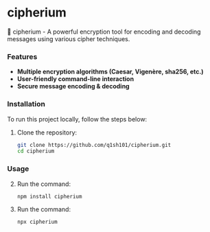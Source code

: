 # cipherium

🔐 cipherium - A powerful encryption tool for encoding and decoding messages using various cipher techniques.

### Features

- **Multiple encryption algorithms (Caesar, Vigenère, sha256, etc.)**
- **User-friendly command-line interaction**
- **Secure message encoding & decoding**

### Installation

To run this project locally, follow the steps below:

1. Clone the repository:
    ```bash
    git clone https://github.com/q1sh101/cipherium.git
    cd cipherium
    ```

### Usage 


2. Run the command:
    ```bash
    npm install cipherium
    ```

    
3. Run the command:
    ```bash
    npx cipherium
    ```